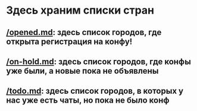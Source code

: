 # Здесь храним списки стран

## [/opened.md](/opened.md): здесь список городов, где открыта регистрация на конфу!

## [/on-hold.md](/on-hold.mdы): здесь список городов, где конфы уже были, а новые пока не объявлены

## [/todo.md](/todo.md]): здесь список городов, в которых у нас уже есть чаты, но пока не было конф
